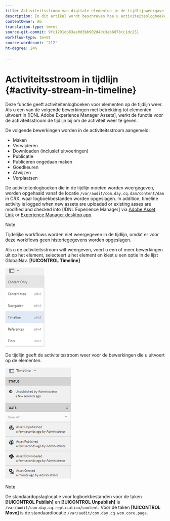 ```yaml
---
title: Activiteitsstroom van digitale elementen in de tijdlijnweergave van [!DNL Experience Manager].
description: In dit artikel wordt beschreven hoe u activiteitenlogboeken voor elementen op de tijdlijn kunt weergeven.
contentOwner: AG
translation-type: tm+mt
source-git-commit: 9fc1201db83ae0d3bb902d4dc3ab6d78cc1dc251
workflow-type: tm+mt
source-wordcount: '212'
ht-degree: 24%

---
```



# Activiteitsstroom in tijdlijn {#activity-stream-in-timeline}

Deze functie geeft activiteitenlogboeken voor elementen op de tijdlijn weer. Als u een van de volgende bewerkingen met betrekking tot elementen uitvoert in [!DNL Adobe Experience Manager Assets], werkt de functie voor de activiteitsstroom de tijdlijn bij om de activiteit weer te geven.

De volgende bewerkingen worden in de activiteitsstroom aangemeld:

* Maken
* Verwijderen
* Downloaden (inclusief uitvoeringen)
* Publicatie
* Publiceren ongedaan maken
* Goedkeuren
* Afwijzen
* Verplaatsen

De activiteitenlogboeken die in de tijdlijn moeten worden weergegeven, worden opgehaald vanaf de locatie `/var/audit/com.day.cq.dam/content/dam` in CRX, waar logboekbestanden worden opgeslagen. In addition, timeline activity is logged when new assets are uploaded or existing asses are modified and checked into [!DNL Experience Manager] via [Adobe Asset Link](https://helpx.adobe.com/nl/enterprise/using/manage-assets-using-adobe-asset-link.html) or [Experience Manager desktop app](https://docs.adobe.com/content/help/en/experience-manager-desktop-app/using/release-notes.html).

>[!NOTE]
>
>Tijdelijke workflows worden niet weergegeven in de tijdlijn, omdat er voor deze workflows geen historiegegevens worden opgeslagen.

Als u de activiteitsstroom wilt weergeven, voert u een of meer bewerkingen uit op het element, selecteert u het element en kiest u een optie in de lijst GlobalNav. **[!UICONTROL Timeline]**

![timeline-2](assets/timeline-2.png)

De tijdlijn geeft de activiteitsstroom weer voor de bewerkingen die u uitvoert op de elementen.

![activity_stream](assets/activity_stream.png)

>[!NOTE]
>
>De standaardopslaglocatie voor logboekbestanden voor de taken **[!UICONTROL Publish]** en **[!UICONTROL Unpublish]** is `/var/audit/com.day.cq.replication/content`. Voor de taken **[!UICONTROL Move]** is de standaardlocatie `/var/audit/com.day.cq.wcm.core.page`.
